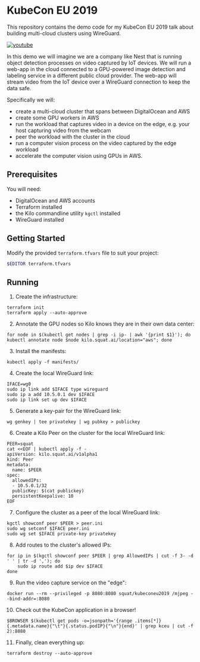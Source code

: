 # KubeCon EU 2019
This repository contains the demo code for my KubeCon EU 2019 talk about building multi-cloud clusters using WireGuard.

[![youtube](https://img.youtube.com/vi/iPz_DAOOCKA/0.jpg)](https://www.youtube.com/watch?v=iPz_DAOOCKA)

In this demo we will imagine we are a company like Nest that is running object detection processes on video captured by IoT devices.
We will run a web-app in the cloud connected to a GPU-powered image detection and labeling service in a different public cloud provider.
The web-app will stream video from the IoT device over a WireGuard connection to keep the data safe.

Specifically we will:
* create a multi-cloud cluster that spans between DigitalOcean and AWS
* create some GPU workers in AWS
* run the workload that captures video in a device on the edge, e.g. your host capturing video from the webcam
* peer the workload with the cluster in the cloud
* run a computer vision process on the video captured by the edge workload
* accelerate the computer vision using GPUs in AWS.

## Prerequisites
You will need:
* DigitalOcean and AWS accounts
* Terraform installed
* the Kilo commandline utility `kgctl` installed
* WireGuard installed

## Getting Started

Modify the provided `terraform.tfvars` file to suit your project:

```sh
$EDITOR terraform.tfvars
```

## Running

1. Create the infrastructure:
```shell
terraform init
terraform apply --auto-approve
```

2. Annotate the GPU nodes so Kilo knows they are in their own data center:
```shell
for node in $(kubectl get nodes | grep -i ip- | awk '{print $1}'); do kubectl annotate node $node kilo.squat.ai/location="aws"; done
```

3. Install the manifests:
```shell
kubectl apply -f manifests/
```

4. Create the local WireGuard link:
```shell
IFACE=wg0
sudo ip link add $IFACE type wireguard
sudo ip a add 10.5.0.1 dev $IFACE
sudo ip link set up dev $IFACE
```

5. Generate a key-pair for the WireGuard link:
```shell
wg genkey | tee privatekey | wg pubkey > publickey
```

6. Create a Kilo Peer on the cluster for the local WireGuard link:
```shell
PEER=squat
cat <<EOF | kubectl apply -f -
apiVersion: kilo.squat.ai/v1alpha1
kind: Peer
metadata:
  name: $PEER
spec:
  allowedIPs:
  - 10.5.0.1/32
  publicKey: $(cat publickey)
  persistentKeepalive: 10
EOF
```

7. Configure the cluster as a peer of the local WireGuard link:
```shell
kgctl showconf peer $PEER > peer.ini
sudo wg setconf $IFACE peer.ini
sudo wg set $IFACE private-key privatekey
```

8. Add routes to the cluster's allowed IPs:
```shell
for ip in $(kgctl showconf peer $PEER | grep AllowedIPs | cut -f 3- -d ' ' | tr -d ','); do
	sudo ip route add $ip dev $IFACE
done
```

9. Run the video capture service on the "edge":
```shell
docker run --rm --privileged -p 8080:8080 squat/kubeconeu2019 /mjpeg --bind-addr=:8080
```

10. Check out the KubeCon application in a browser!
```shell
$BROWSER $(kubectl get pods -o=jsonpath='{range .items[*]}{.metadata.name}{"\t"}{.status.podIP}{"\n"}{end}' | grep kceu | cut -f 2):8080
```

11. Finally, clean everything up:
```shell
terraform destroy --auto-approve
```

